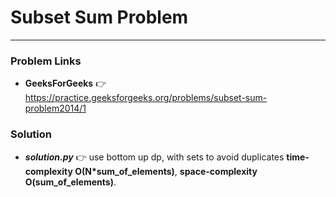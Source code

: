 # Subset Sum Problem

---

### Problem Links
- **__GeeksForGeeks__** :point_right: https://practice.geeksforgeeks.org/problems/subset-sum-problem2014/1

### Solution
- **_solution.py_** :point_right: use bottom up dp, with sets to avoid duplicates  **time-complexity O(N*sum_of_elements)**, **space-complexity O(sum_of_elements)**.
